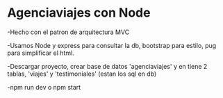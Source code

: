 # Agenciaviajes con Node
-Hecho con el patron de arquitectura MVC

-Usamos Node y express para consultar la db, bootstrap para estilo, pug para simplificar el html.

-Descargar proyecto, crear base de datos 'agenciaviajes' y en tiene 2 tablas, 'viajes' y 'testimoniales' (estan los sql en db)

-npm run dev o npm start
